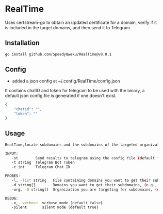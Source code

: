 # RealTime

Uses certstream-go to obtain an updated certificate for a domain, verify if it is included in the target domains, and then send it to Telegram.

## Installation

```bash
go install github.com/SpeedyQweku/RealTime@v0.0.1
```

## Config

- added a json config at ~/.config/RealTime/config.json

It contains chatID and token for telegram to be used with the binary, a default json config file is generated if one doesn't exist.

```bash
{
    "chatid": "",
    "token": ""
}
```

## Usage

```bash
RealTime,locate subdomains and the subdomains of the targeted organization

INPUT:
   -st        Send results to telegram using the config file (default false)
   -t string  Telegram Bot Token
   -c int     Telegram Chat ID

PROBES:
   -l, -list string   File containing domains you want to get their subdomains
   -d string[]        Domains you want to get their subdomains, (e.g., 'example.com','example.org')
   -org, -O string[]  Organization you are targeting for subdomains, (e.g., 'Microsoft Corporation,Amazon','Cisco Systems Inc.')

DEBUG:
   -v, -verbose  verbose mode (default false)
   -silent       silent mode (default true)
```
